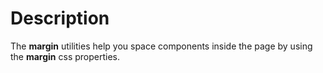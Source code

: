 # Description

The **margin** utilities help you space components inside the page by using the **margin** css properties.